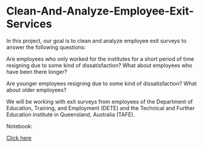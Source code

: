 # Clean-And-Analyze-Employee-Exit-Services

In this project, our goal is to clean and analyze employee exit surveys to answer the following questions:

Are employees who only worked for the institutes for a short period of time resigning due to some kind of dissatisfaction? What about employees who have been there longer?

Are younger employees resigning due to some kind of dissatisfaction? What about older employees?

We will be working with exit surveys from employees of the Department of Education, Training, and Employment (DETE) and the Technical and Further Education institute in Queensland, Australia (TAFE).

Notebook:

[Click here](Clean-And-Analyze-Employee-Exit-Surveys\s(2).ipynb)
